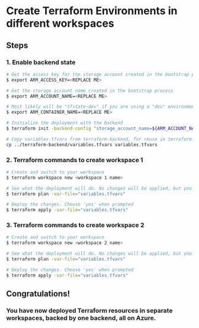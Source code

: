 # Create Terraform Environments in different workspaces

## Steps
### 1. Enable backend state
```bash
# Get the access key for the storage account created in the bootstrap process
$ export ARM_ACCESS_KEY=<REPLACE ME>

# Get the storage account name created in the bootstrap process
$ export ARM_ACCOUNT_NAME=<REPLACE ME>

# Most likely will be "tfstate-dev" if you are using a "dev" environment
$ export ARM_CONTAINER_NAME=<REPLACE ME>

# Initialize the deployment with the backend
$ terraform init -backend-config "storage_account_name=${ARM_ACCOUNT_NAME}" -backend-config "container_name=${ARM_CONTAINER_NAME}"

# Copy variables.tfvars from terraform-backend, for reuse in terraform-environment
cp ../terraform-backend/variables.tfvars variables.tfvars
```

### 2. Terraform commands to create workspace 1
```bash
# Create and switch to your workspace
$ terraform workspace new <workspace 1 name>

# See what the deployment will do. No changes will be applied, but you can review the changes that will be applied in the next step
$ terraform plan -var-file="variables.tfvars"

# Deploy the changes. Choose 'yes' when prompted
$ terraform apply -var-file="variables.tfvars"

```

### 3. Terraform commands to create workspace 2
```bash
# Create and switch to your workspace
$ terraform workspace new <workspace 2 name>

# See what the deployment will do. No changes will be applied, but you can review the changes that will be applied in the next step
$ terraform plan -var-file="variables.tfvars"

# Deploy the changes. Choose 'yes' when prompted
$ terraform apply -var-file="variables.tfvars"

```

## Congratulations!
### You have now deployed Terraform resources in separate workspaces, backed by one backend, all on Azure.
